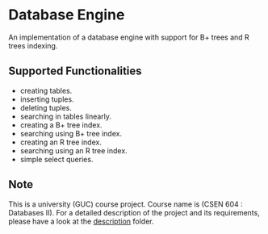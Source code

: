 # Database Engine
An implementation of a database engine with support for B+ trees and R trees indexing.

## Supported Functionalities
* creating tables. 
* inserting tuples.
* deleting tuples.
* searching in tables linearly.
* creating a B+ tree index.
* searching using B+ tree index.
* creating an R tree index.
* searching using an R tree index.
* simple select queries.

## Note
This is a university (GUC) course project. Course name is (CSEN 604 : Databases II). For a detailed description of the project and its requirements, please have a look at the [description](description) folder.

